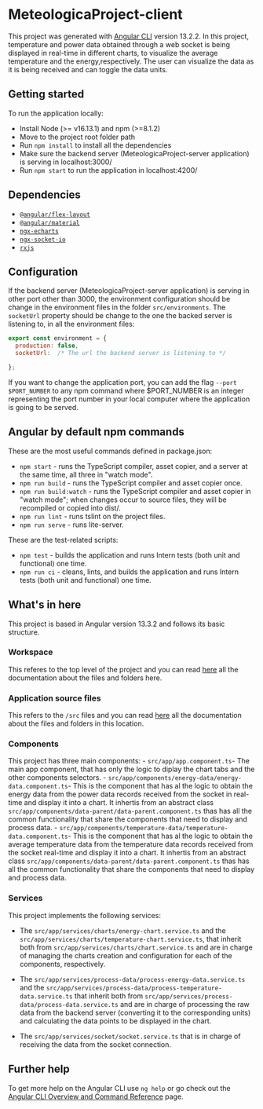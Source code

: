 # MeteologicaProject-client

This project was generated with [Angular CLI](https://github.com/angular/angular-cli) version 13.2.2.
In this project, temperature and power data obtained through a web socket is being displayed in real-time in different charts, to visualize the average temperature and the energy,respectively. The user can visualize the data as it is being received and can toggle the data units.

## Getting started

To run the application locally:

- Install Node (>= v16.13.1) and npm (>=8.1.2)
- Move to the project root folder path
- Run `npm install` to install all the dependencies
- Make sure the backend server (MeteologicaProject-server application) is serving in localhost:3000/
- Run `npm start` to run the application in localhost:4200/

## Dependencies

- [`@angular/flex-layout`](https://github.com/angular/flex-layout)
- [`@angular/material`](https://github.com/angular/components)
- [`ngx-echarts`](https://github.com/xieziyu/ngx-echarts)
- [`ngx-socket-io`](https://github.com/rodgc/ngx-socket-io)
- [`rxjs`](https://github.com/reactivex/rxjs)

## Configuration

If the backend server (MeteologicaProject-server application) is serving in other port other than 3000, the environment configuration should be change in the environment files in the folder `src/environments`.
The `socketUrl` property should be change to the one the backed server is listening to, in all the environment files:

```js
export const environment = {
  production: false,
  socketUrl:  /* The url the backend server is listening to */

};
```

If you want to change the application port, you can add the flag `--port $PORT_NUMBER` to any npm command where $PORT_NUMBER is an integer representing the port number in your local computer where the application is going to be served.

## Angular by default npm commands

These are the most useful commands defined in package.json:

- `npm start` - runs the TypeScript compiler, asset copier, and a server at the same time, all three in "watch mode".
- `npm run build` - runs the TypeScript compiler and asset copier once.
- `npm run build:watch` - runs the TypeScript compiler and asset copier in "watch mode"; when changes occur to source files, they will be recompiled or copied into dist/.
- `npm run lint` - runs tslint on the project files.
- `npm run serve` - runs lite-server.

These are the test-related scripts:

- `npm test` - builds the application and runs Intern tests (both unit and functional) one time.
- `npm run ci` - cleans, lints, and builds the application and runs Intern tests (both unit and functional) one time.

## What's in here

This project is based in Angular version 13.3.2 and follows its basic structure.

### Workspace

This referes to the top level of the project and you can read [here](https://angular.io/guide/file-structure#workspace-configuration-files) all the documentation about the files and folders here.

### Application source files

This refers to the `/src` files and you can read [here](https://angular.io/guide/file-structure#workspace-configuration-files) all the documentation about the files and folders in this location.

### Components

This project has three main components: - `src/app/app.component.ts`- The main app component, that has only the logic to diplay the chart tabs and the other components selectors. - `src/app/components/energy-data/energy-data.component.ts`- This is the component that has al the logic to obtain the energy data from the power data records received from the socket in real-time and display it into a chart. It inhertis from an abstract class `src/app/components/data-parent/data-parent.component.ts` thas has all the common functionality that share the components that need to display and process data. - `src/app/components/temperature-data/temperature-data.component.ts`- This is the component that has al the logic to obtain the average temperature data from the temperature data records received from the socket real-time and display it into a chart. It inhertis from an abstract class `src/app/components/data-parent/data-parent.component.ts` thas has all the common functionality that share the components that need to display and process data.

### Services

This project implements the following services:

- The `src/app/services/charts/energy-chart.service.ts` and the `src/app/services/charts/temperature-chart.service.ts`, that inherit both from `src/app/services/charts/chart.service.ts` and are in charge of managing the charts creation and configuration for each of the components, respectively.

- The `src/app/services/process-data/process-energy-data.service.ts` and the `src/app/services/process-data/process-temperature-data.service.ts` that inherit both from `src/app/services/process-data/process-data.service.ts` and are in charge of processing the raw data from the backend server (converting it to the corresponding units) and calculating the data points to be displayed in the chart.

- The `src/app/services/socket/socket.service.ts` that is in charge of receiving the data from the socket connection.

## Further help

To get more help on the Angular CLI use `ng help` or go check out the [Angular CLI Overview and Command Reference](https://angular.io/cli) page.
